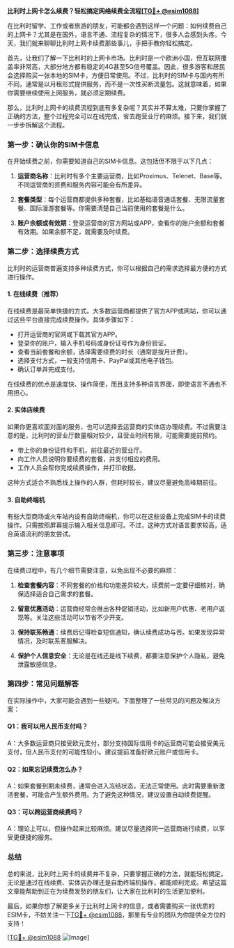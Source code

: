 **比利时上网卡怎么续费？轻松搞定网络续费全流程[[TG💪+ @esim1088](https://t.me/s/esim1088)]**

在比利时留学、工作或者旅游的朋友，可能都会遇到这样一个问题：如何续费自己的上网卡？尤其是在国外，语言不通、流程复杂的情况下，很多人会感到头疼。今天，我们就来聊聊比利时上网卡续费那些事儿，手把手教你轻松搞定。

首先，让我们了解一下比利时的上网卡市场。比利时是一个欧洲小国，但互联网覆盖率非常高，大部分地方都有稳定的4G甚至5G信号覆盖。因此，很多游客和居民会选择购买一张本地的SIM卡，方便日常使用。不过，比利时的SIM卡与国内有所不同，通常是以月租形式提供服务，而不是一次性买断流量包。这就意味着，如果你需要继续使用上网服务，就必须定期续费。

那么，比利时上网卡的续费流程到底有多复杂呢？其实并不算太难，只要你掌握了正确的方法，整个过程完全可以在线完成，省去跑营业厅的麻烦。接下来，我们就一步步拆解这个流程。

### 第一步：确认你的SIM卡信息

在开始续费之前，你需要知道自己的SIM卡信息。这包括但不限于以下几点：

1. **运营商名称**：比利时有多个主要运营商，比如Proximus、Telenet、Base等。不同运营商的资费和服务内容可能会有所差异。
   
2. **套餐类型**：每个运营商都提供多种套餐，比如基础语音通话套餐、无限流量套餐、国际漫游套餐等。你需要清楚自己当前使用的套餐是什么。

3. **账户余额或有效期**：登录运营商的官方网站或APP，查看你的账户余额和套餐有效期。如果余额不足，就需要及时续费。

### 第二步：选择续费方式

比利时的运营商普遍支持多种续费方式，你可以根据自己的需求选择最方便的方式进行操作。

#### 1. 在线续费（推荐）

在线续费是最简单快捷的方式。大多数运营商都提供了官方APP或网站，你可以通过这些平台直接完成续费操作。具体步骤如下：

- 打开运营商的官网或下载其官方APP。
- 登录你的账户，输入手机号码或身份证号作为身份验证。
- 查看当前套餐和余额，选择需要续费的时长（通常是按月计费）。
- 选择支付方式，一般支持信用卡、PayPal或其他电子钱包。
- 确认订单并完成支付。

在线续费的优点是速度快、操作简便，而且支持多种语言界面，即使语言不通也不用担心。

#### 2. 实体店续费

如果你更喜欢面对面的服务，也可以选择去运营商的实体店办理续费。不过需要注意的是，比利时的营业厅数量相对较少，且营业时间有限，可能需要提前预约。

- 带上你的身份证件和手机，前往最近的营业厅。
- 向工作人员说明你要续费的套餐，并支付相应的费用。
- 工作人员会帮你完成续费操作，并打印收据。

这种方式适合不熟悉线上操作的人群，但耗时较长，建议尽量避免高峰期前往。

#### 3. 自助终端机

有些大型商场或火车站内设有自助终端机，你可以在这些设备上完成SIM卡的续费操作。只需按照屏幕提示输入相关信息即可。不过，这种方式对语言要求较高，适合英语流利的朋友尝试。

### 第三步：注意事项

在续费过程中，有几个细节需要注意，以免出现不必要的麻烦：

1. **检查套餐内容**：不同套餐的价格和功能差异较大，续费前一定要仔细核对，确保选择适合自己需求的套餐。

2. **留意优惠活动**：运营商经常会推出各种促销活动，比如新用户优惠、老用户返现等。关注这些活动可以节省不少开支。

3. **保持联系畅通**：续费后记得检查短信通知，确认续费成功与否。如果发现异常情况，及时联系客服解决。

4. **保护个人信息安全**：无论是在线还是线下续费，都要注意保护个人隐私，避免泄露敏感信息。

### 第四步：常见问题解答

在实际操作中，大家可能会遇到一些疑问。下面整理了一些常见的问题及解决方案：

#### Q1：我可以用人民币支付吗？

A：大多数运营商只接受欧元支付，部分支持国际信用卡的运营商可能会接受美元支付，但人民币支付的可能性较小。建议提前准备好欧元账户或信用卡。

#### Q2：如果忘记续费怎么办？

A：如果套餐到期未续费，通常会进入冻结状态，无法正常使用。此时需要重新激活套餐，可能会产生额外费用。为了避免这种情况，建议设置自动续费提醒。

#### Q3：可以跨运营商续费吗？

A：理论上可以，但操作起来比较麻烦。建议尽量选择同一运营商进行续费，以享受更便捷的服务。

### 总结

总的来说，比利时上网卡的续费并不复杂，只要掌握正确的方法，就能轻松搞定。无论是通过在线续费、实体店办理还是自助终端机操作，都能顺利完成。希望这篇文章能帮助到正在为续费发愁的朋友们，让大家在比利时的生活更加便利。

最后，如果你想了解更多关于比利时上网卡的信息，或者需要购买一张优质的ESIM卡，不妨关注一下[TG💪+ @esim1088](https://t.me/s/esim1088)，那里有专业的团队为你提供全方位的支持！

[[TG💪+ @esim1088](https://t.me/s/esim1088) ![Image](https://i.postimg.cc/4NQfJmqS/Snipaste-2025-05-13-00-14-12.png)]